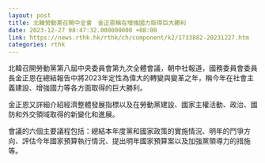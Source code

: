 ```yaml
---
layout: post
title: 北韓勞動黨召開中全會　金正恩稱在增強國力取得巨大勝利
date: 2023-12-27 08:47:32.000000000 +08:00
link: https://news.rthk.hk/rthk/ch/component/k2/1733882-20231227.htm
categories: rthk
---
```


北韓召開勞動黨第八屆中央委員會第九次全體會議，朝中社報道，國務委員會委員長金正恩在總結報告中將2023年定性為偉大的轉變與變革之年，稱今年在社會主義建設、增強國力等各方面取得的巨大勝利。

金正恩又詳細介紹經濟整體發展指標以及在勞動黨建設、國家主權活動、政治、國防和外交領域取得的新變化和進展。

會議的六個主要議程包括：總結本年度黨和國家政策的實施情況、明年的鬥爭方向、評估今年國家預算執行情況、提出明年國家預算案以及加強黨領導力的措施等。
